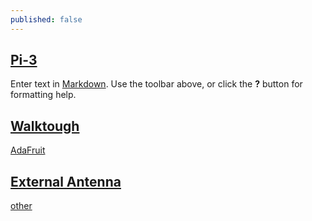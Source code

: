 ```yaml
---
published: false
---
```

## [Pi-3](https://lede-project.org/toh/views/toh_fwdownload?dataflt%5BBrand*%7E%5D=rasp)

Enter text in [Markdown](http://daringfireball.net/projects/markdown/). Use the toolbar above, or click the **?** button for formatting help.

## [Walktough](https://computers.tutsplus.com/articles/installing-openwrt-on-a-raspberry-pi-as-a-new-home-firewall--mac-55984)

[AdaFruit](https://cdn-learn.adafruit.com/downloads/pdf/setting-up-a-raspberry-pi-as-a-wifi-access-point.pdf)

## [External Antenna](https://www.dorkbotpdx.org/blog/wramsdell/external_antenna_modifications_for_the_raspberry_pi_3)

[other](https://hackaday.io/project/10091-raspberry-pi-3-external-antenna)
